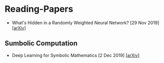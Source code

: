 # Reading-Papers
- What's Hidden in a Randomly Weighted Neural Network? [29 Nov 2019] [[arXiv]](https://arxiv.org/abs/1911.13299v1) 
## Sumbolic Computation
- Deep Learning for Symbolic Mathematics [2 Dec 2019] [[arXiv]](https://arxiv.org/abs/1912.01412v1)
